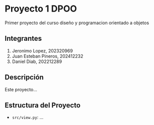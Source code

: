 # Proyecto 1 DPOO
Primer proyecto del curso diseño y programacion orientado a objetos

## Integrantes
1. Jeronimo Lopez, 202320969
2. Juan Esteban Pineros, 202412232
3. Daniel Diab, 202212289

## Descripción
Este proyecto...

## Estructura del Proyecto
- `src/view.py`: ...
